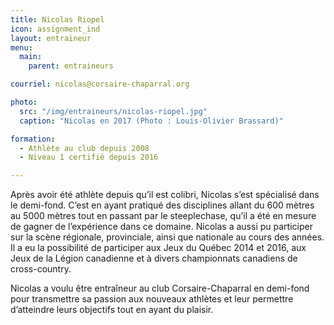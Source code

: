 ```yaml
---
title: Nicolas Riopel
icon: assignment_ind
layout: entraineur
menu:
  main:
    parent: entraineurs

courriel: nicolas@corsaire-chaparral.org

photo:
  src: "/img/entraineurs/nicolas-riopel.jpg"
  caption: "Nicolas en 2017 (Photo : Louis-Olivier Brassard)"

formation:
  - Athlète au club depuis 2008
  - Niveau 1 certifié depuis 2016

---
```


Après avoir été athlète depuis qu’il est colibri, Nicolas s’est spécialisé dans le demi-fond. C’est en ayant pratiqué des disciplines allant du 600 mètres au 5000 mètres tout en passant par le steeplechase, qu’il a été en mesure de gagner de l’expérience dans ce domaine. Nicolas a aussi pu participer sur la scène régionale, provinciale, ainsi que nationale au cours des années. Il a eu la possibilité de participer aux Jeux du Québec 2014 et 2016, aux Jeux de la Légion canadienne et à divers championnats canadiens de cross-country. 

Nicolas a voulu être entraîneur au club Corsaire-Chaparral en demi-fond pour transmettre sa passion aux nouveaux athlètes et leur permettre d’atteindre leurs objectifs tout en ayant du plaisir. 
